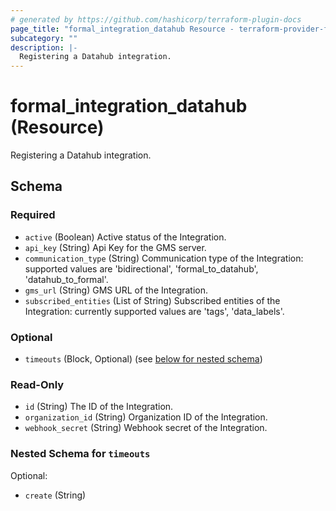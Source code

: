 ```yaml
---
# generated by https://github.com/hashicorp/terraform-plugin-docs
page_title: "formal_integration_datahub Resource - terraform-provider-formal"
subcategory: ""
description: |-
  Registering a Datahub integration.
---
```


# formal_integration_datahub (Resource)

Registering a Datahub integration.



<!-- schema generated by tfplugindocs -->
## Schema

### Required

- `active` (Boolean) Active status of the Integration.
- `api_key` (String) Api Key for the GMS server.
- `communication_type` (String) Communication type of the Integration: supported values are 'bidirectional', 'formal_to_datahub', 'datahub_to_formal'.
- `gms_url` (String) GMS URL of the Integration.
- `subscribed_entities` (List of String) Subscribed entities of the Integration: currently supported values are 'tags', 'data_labels'.

### Optional

- `timeouts` (Block, Optional) (see [below for nested schema](#nestedblock--timeouts))

### Read-Only

- `id` (String) The ID of the Integration.
- `organization_id` (String) Organization ID of the Integration.
- `webhook_secret` (String) Webhook secret of the Integration.

<a id="nestedblock--timeouts"></a>
### Nested Schema for `timeouts`

Optional:

- `create` (String)


